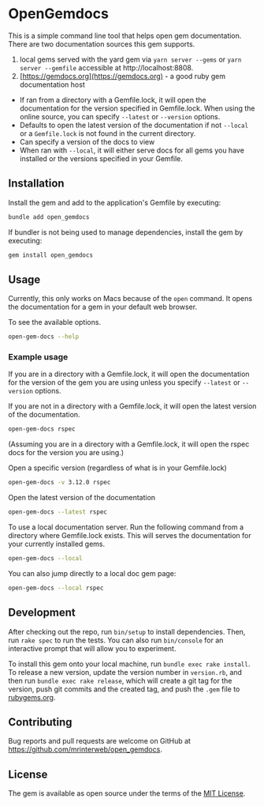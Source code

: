 # OpenGemdocs

This is a simple command line tool that helps open gem documentation. There are two documentation sources this gem supports.

1. local gems served with the yard gem via `yarn server --gems` or `yarn server --gemfile` accessible at http://localhost:8808.
2. [https://gemdocs.org](https://gemdocs.org) - a good ruby gem documentation host

* If ran from a directory with a Gemfile.lock, it will open the documentation for the version specified in Gemfile.lock. When using the online source, you can specify `--latest` or `--version` options.
* Defaults to open the latest version of the documentation if not `--local` or a `Gemfile.lock` is not found in the current directory.
* Can specify a version of the docs to view
* When ran with `--local`, it will either serve docs for all gems you have installed or the versions specified in your Gemfile.

## Installation

Install the gem and add to the application's Gemfile by executing:

```bash
bundle add open_gemdocs
```

If bundler is not being used to manage dependencies, install the gem by executing:

```bash
gem install open_gemdocs
```

## Usage

Currently, this only works on Macs because of the `open` command. It opens the documentation for a gem in your default web browser.

To see the available options.
```bash
open-gem-docs --help
```

### Example usage
If you are in a directory with a Gemfile.lock, it will open the documentation for the version of the gem you are using unless you specify `--latest` or `--version` options.

If you are not in a directory with a Gemfile.lock, it will open the latest version of the documentation.
```bash
open-gem-docs rspec
```
(Assuming you are in a directory with a Gemfile.lock, it will open the rspec docs for the version you are using.)

Open a specific version (regardless of what is in your Gemfile.lock)
```bash
open-gem-docs -v 3.12.0 rspec
```

Open the latest version of the documentation
```bash
open-gem-docs --latest rspec
```

To use a local documentation server. Run the following command from a directory where Gemfile.lock exists. This will serves the documentation for your currently installed gems.
```bash
open-gem-docs --local
```

You can also jump directly to a local doc gem page:
```bash
open-gem-docs --local rspec
```

## Development

After checking out the repo, run `bin/setup` to install dependencies. Then, run `rake spec` to run the tests. You can also run `bin/console` for an interactive prompt that will allow you to experiment.

To install this gem onto your local machine, run `bundle exec rake install`. To release a new version, update the version number in `version.rb`, and then run `bundle exec rake release`, which will create a git tag for the version, push git commits and the created tag, and push the `.gem` file to [rubygems.org](https://rubygems.org).

## Contributing

Bug reports and pull requests are welcome on GitHub at https://github.com/mrinterweb/open_gemdocs.

## License

The gem is available as open source under the terms of the [MIT License](https://opensource.org/licenses/MIT).
